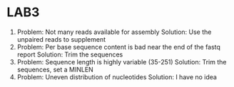 # LAB3

1. Problem: Not many reads available for assembly                                  Solution: Use the unpaired reads to supplement
2. Problem: Per base sequence content is bad near the end of the fastq report      Solution: Trim the sequences
3. Problem: Sequence length is highly variable (35-251)                            Solution: Trim the sequences, set a MINLEN
4. Problem: Uneven distribution of nucleotides                                     Solution: I have no idea
